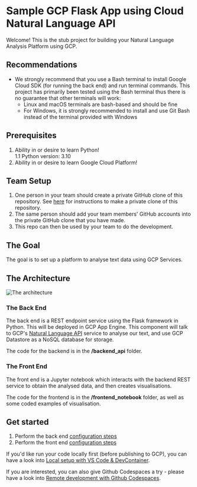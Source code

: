 # Sample GCP Flask App using Cloud Natural Language API

Welcome! This is the stub project for building your Natural Language Analysis Platform using GCP.

## Recommendations
* We strongly recommend that you use a Bash terminal to install Google Cloud SDK (for running the back end) and run terminal commands. This project has primarily been tested using the Bash terminal thus there is no guarantee that other terminals will work:
  * Linux and macOS terminals are bash-based and should be fine
  * For Windows, it is strongly recommended to install and use Git Bash instead of the terminal provided with Windows

## Prerequisites
1. Ability in or desire to learn Python!  
1.1 Python version: 3.10
2. Ability in or desire to learn Google Cloud Platform!

## Team Setup
1) One person in your team should create a private GitHub clone of this repository. See [here](README-private-clone.md) for instructions to make a private clone of this repository.
2) The same person should add your team members' GitHub accounts into the private GitHub clone that you have made.
3) This repo can then be used by your team to do the development.

## The Goal
The goal is to set up a platform to analyse text data using GCP Services.

## The Architecture
![The architecture](docs/architecture.png)

### The Back End
The back end is a REST endpoint service using the Flask framework in Python. This will be deployed in GCP App Engine.
This component will talk to GCP's [Natural Language API](https://cloud.google.com/natural-language) service to analyse 
our text, and use GCP Datastore as a NoSQL database for storage.

The code for the backend is in the **/backend_api** folder.

### The Front End
The front end is a Jupyter notebook which interacts with the backend REST service to obtain the analysed data, and then
creates visualisations. 

The code for the frontend is in the **/frontend_notebook** folder, as well as some coded examples of visualisation.
 
## Get started
1. Perform the back end [configuration steps](backend_api/README.md)
1. Perform the front end [configuration steps](frontend_notebook/README.md) 

If you'd like run your code locally first (before publishing to GCP), you can have a look into [Local setup with VS Code & DevContainer](README-vscode.md).

If you are interested, you can also give Github Codespaces a try - please have a look into [Remote development with Github Codespaces](README-github-codespace.md).
